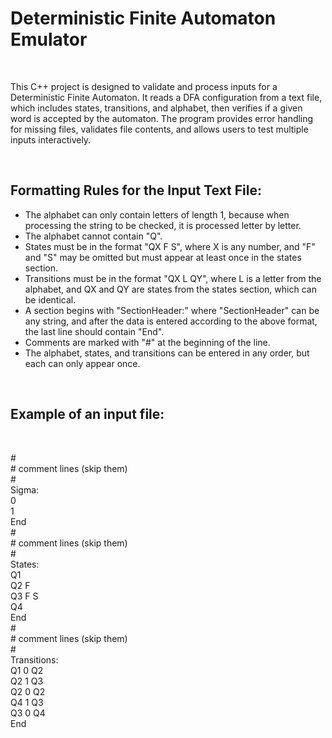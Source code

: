 # Deterministic Finite Automaton Emulator

<br>

This C++ project is designed to validate and process inputs for a Deterministic Finite Automaton. It reads a DFA
configuration from a text file, which includes states, transitions, and alphabet, then verifies if a given word is accepted
by the automaton. The program provides error handling for missing files, validates file contents, and allows users to
test multiple inputs interactively.


<br>

## Formatting Rules for the Input Text File:

- The alphabet can only contain letters of length 1, because when processing the string to be checked, it is processed letter by letter.
- The alphabet cannot contain "Q".
- States must be in the format "QX F S", where X is any number, and "F" and "S" may be omitted but must appear at least once in the states section.
- Transitions must be in the format "QX L QY", where L is a letter from the alphabet, and QX and QY are states from the states section, which can be identical.
- A section begins with "SectionHeader:" where "SectionHeader" can be any string, and after the data is entered according to the above format, the last line should contain "End".
- Comments are marked with "#" at the beginning of the line.
- The alphabet, states, and transitions can be entered in any order, but each can only appear once.




<br>

## Example of an input file:

<br>

\#  
\# comment lines (skip them)  
\#  
Sigma:  
0  
1  
End  
\#  
\# comment lines (skip them)  
\#  
States:  
Q1  
Q2 F  
Q3 F S  
Q4   
End  
\#  
\# comment lines (skip them)  
\#  
Transitions:  
Q1 0 Q2  
Q2 1 Q3  
Q2 0 Q2  
Q4 1 Q3  
Q3 0 Q4  
End  
